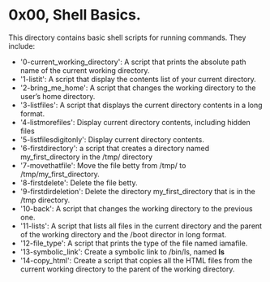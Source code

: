 # 0x00, Shell Basics.

This directory contains basic shell scripts for running commands. 
They include:

- '0-current_working_directory': A script that prints the absolute path name of the current working directory.
- '1-listit': A script that display the contents list of your current directory.
- '2-bring_me_home': A script that changes the working directory to the user’s home directory.
- '3-listfiles': A script that displays the current directory contents in a long format.
- '4-listmorefiles': Display current directory contents, including hidden files
- '5-listfilesdigitonly': Display current directory contents.
- '6-firstdirectory':  a script that creates a directory named my_first_directory in the /tmp/ directory
- '7-movethatfile': Move the file betty from /tmp/ to /tmp/my_first_directory.
- '8-firstdelete': Delete the file betty.
- '9-firstdirdeletion': Delete the directory my_first_directory that is in the /tmp directory.
- '10-back': A script that changes the working directory to the previous one.
- '11-lists': A script that lists all files in the current directory and the parent of the working directory and the /boot director in long format.
- '12-file_type': A script that prints the type of the file named iamafile.
- '13-symbolic_link': Create a symbolic link to /bin/ls, named __ls__
- '14-copy_html': Create a script that copies all the HTML files from the current working directory to the parent of the working directory.
